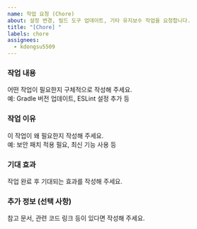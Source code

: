 ```yaml
---
name: 작업 요청 (Chore)
about: 설정 변경, 빌드 도구 업데이트, 기타 유지보수 작업을 요청합니다.
title: "[Chore] "
labels: chore
assignees:
  - kdongsu5509
---
```


### 작업 내용

어떤 작업이 필요한지 구체적으로 작성해 주세요.  
예: Gradle 버전 업데이트, ESLint 설정 추가 등

### 작업 이유

이 작업이 왜 필요한지 작성해 주세요.  
예: 보안 패치 적용 필요, 최신 기능 사용 등

### 기대 효과

작업 완료 후 기대되는 효과를 작성해 주세요.

### 추가 정보 (선택 사항)

참고 문서, 관련 코드 링크 등이 있다면 작성해 주세요.
